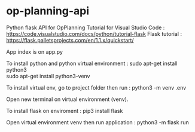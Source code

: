 # op-planning-api

Python flask API for OpPlanning
Tutorial for Visual Studio Code : https://code.visualstudio.com/docs/python/tutorial-flask
Flask tutorial : https://flask.palletsprojects.com/en/1.1.x/quickstart/


App index is on app.py

To install python and python virtual environment  : 
sudo apt-get install python3   
sudo apt-get install python3-venv   

To install virtual env, go to project folder then run : 
python3 -m venv .env

Open new terminal on virtual environment (venv). 

To install flask on enviroment : 
pip3 install flask



Open virtual environment venv then run application : 
python3 -m flask run